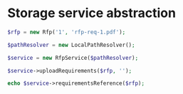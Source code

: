 # Storage service abstraction
 
```php
$rfp = new Rfp('1', 'rfp-req-1.pdf');

$pathResolver = new LocalPathResolver();

$service = new RfpService($pathResolver);

$service->uploadRequirements($rfp, '');

echo $service->requirementsReference($rfp);
```